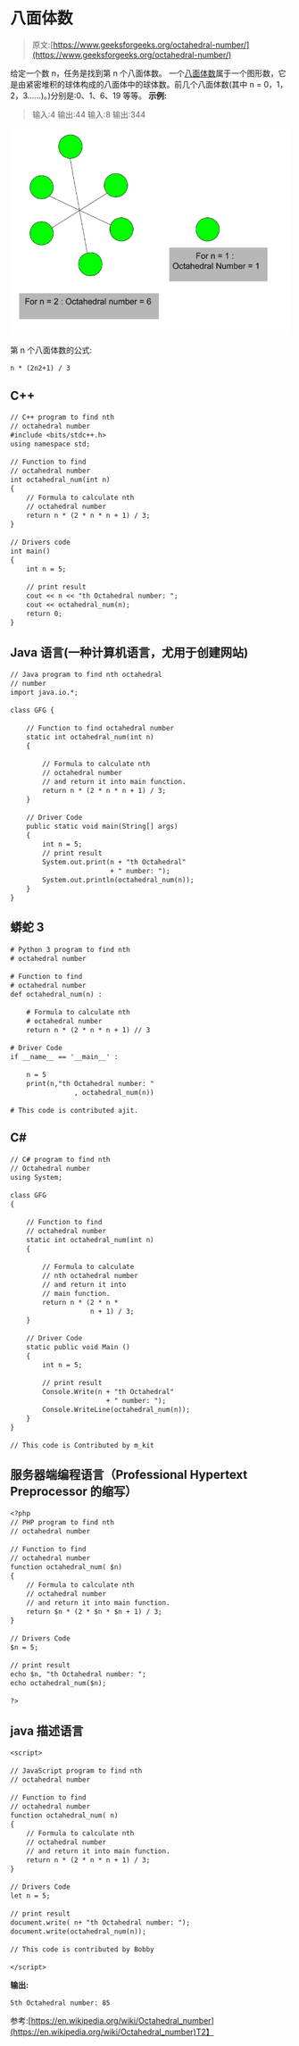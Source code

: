 # 八面体数

> 原文:[https://www.geeksforgeeks.org/octahedral-number/](https://www.geeksforgeeks.org/octahedral-number/)

给定一个数 n，任务是找到第 n 个八面体数。
一个[八面体数](https://en.wikipedia.org/wiki/Octahedral_number)属于一个图形数，它是由紧密堆积的球体构成的八面体中的球体数。前几个八面体数(其中 n = 0，1，2，3……)。)分别是:0、1、6、19 等等。
**示例:**

> 输入:4
> 输出:44
> 输入:8
> 输出:344

![](img/f2d51d65272a59ac0ba4da8fb11048e4.png)

第 n 个八面体数的公式:

```
n * (2n2+1) / 3
```

## C++

```
// C++ program to find nth
// octahedral number
#include <bits/stdc++.h>
using namespace std;

// Function to find
// octahedral number
int octahedral_num(int n)
{
    // Formula to calculate nth
    // octahedral number
    return n * (2 * n * n + 1) / 3;
}

// Drivers code
int main()
{
    int n = 5;

    // print result
    cout << n << "th Octahedral number: ";
    cout << octahedral_num(n);
    return 0;
}
```

## Java 语言(一种计算机语言，尤用于创建网站)

```
// Java program to find nth octahedral
// number
import java.io.*;

class GFG {

    // Function to find octahedral number
    static int octahedral_num(int n)
    {

        // Formula to calculate nth
        // octahedral number
        // and return it into main function.
        return n * (2 * n * n + 1) / 3;
    }

    // Driver Code
    public static void main(String[] args)
    {
        int n = 5;
        // print result
        System.out.print(n + "th Octahedral"
                         + " number: ");
        System.out.println(octahedral_num(n));
    }
}
```

## 蟒蛇 3

```
# Python 3 program to find nth
# octahedral number

# Function to find
# octahedral number
def octahedral_num(n) :

    # Formula to calculate nth
    # octahedral number
    return n * (2 * n * n + 1) // 3

# Driver Code
if __name__ == '__main__' :

    n = 5
    print(n,"th Octahedral number: "
                , octahedral_num(n))

# This code is contributed ajit.
```

## C#

```
// C# program to find nth
// Octahedral number
using System;

class GFG
{

    // Function to find
    // octahedral number
    static int octahedral_num(int n)
    {

        // Formula to calculate
        // nth octahedral number
        // and return it into
        // main function.
        return n * (2 * n *
                    n + 1) / 3;
    }

    // Driver Code
    static public void Main ()
    {
        int n = 5;

        // print result
        Console.Write(n + "th Octahedral"
                        + " number: ");
        Console.WriteLine(octahedral_num(n));
    }
}

// This code is Contributed by m_kit
```

## 服务器端编程语言（Professional Hypertext Preprocessor 的缩写）

```
<?php
// PHP program to find nth
// octahedral number

// Function to find
// octahedral number
function octahedral_num( $n)
{
    // Formula to calculate nth
    // octahedral number
    // and return it into main function.
    return $n * (2 * $n * $n + 1) / 3;
}

// Drivers Code
$n = 5;

// print result
echo $n, "th Octahedral number: ";
echo octahedral_num($n);

?>
```

## java 描述语言

```
<script>

// JavaScript program to find nth
// octahedral number

// Function to find
// octahedral number
function octahedral_num( n)
{
    // Formula to calculate nth
    // octahedral number
    // and return it into main function.
    return n * (2 * n * n + 1) / 3;
}

// Drivers Code
let n = 5;

// print result
document.write( n+ "th Octahedral number: ");
document.write(octahedral_num(n));

// This code is contributed by Bobby

</script>
```

**输出:**

```
5th Octahedral number: 85
```

参考:[https://en.wikipedia.org/wiki/Octahedral_number](https://en.wikipedia.org/wiki/Octahedral_number)T2】